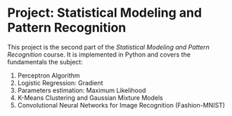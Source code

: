 # Project: Statistical Modeling and Pattern Recognition

This project is the second part of the *Statistical Modeling and Pattern Recognition* course.
It is implemented in Python and covers the fundamentals the subject:

1. Perceptron Algorithm
2. Logistic Regression: Gradient
3. Parameters estimation: Maximum Likelihood
4. K-Means Clustering and Gaussian Mixture Models
5. Convolutional Neural Networks for Image Recognition (Fashion-MNIST)
